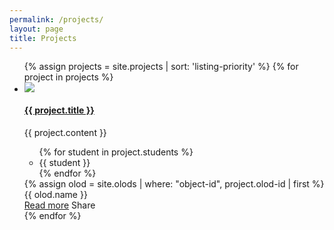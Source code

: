 ```yaml
---
permalink: /projects/
layout: page
title: Projects
---
```


<div class="projects">
	<ul class="row projects">
		{% assign projects = site.projects | sort: 'listing-priority' %}
		{% for project in projects %}
		<li class="medium-6 large-4 columns">
			<article class="card">
				<picture class="card__picture">
					<img class="card__image" src="{{ project.thumbnail-url }}" />
				</picture>
				<section class="card__content">
					<h4><a href="{{ project.url }}">{{ project.title }}</a></h4>
					{{ project.content }}
					<section class="card__authors">
						<ul>
							{% for student in project.students %}
								<li>{{ student }}</li>
							{% endfor %}
						</ul>
					</section>
					<section class="card__category">
						{% assign olod = site.olods | where: "object-id", project.olod-id  | first %}
						{{ olod.name }}
					</section>
				</section>
				<section class="card__footer">
					<a href="{{ project.url }}">Read more</a>
					<a class="right">Share</a>
				</section>
			</article>
		</li>
		{% endfor %}
	</ul>
</div>